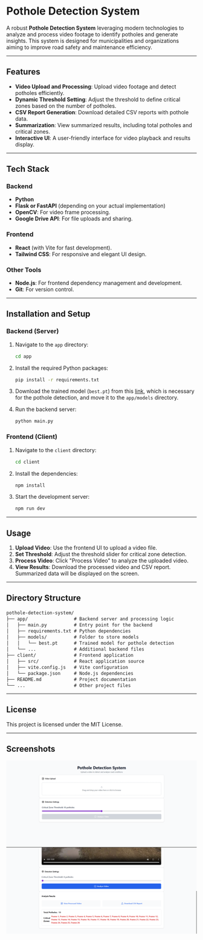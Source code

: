 # Pothole Detection System

A robust **Pothole Detection System** leveraging modern technologies to analyze and process video footage to identify potholes and generate insights. This system is designed for municipalities and organizations aiming to improve road safety and maintenance efficiency.

---

## Features

- **Video Upload and Processing**: Upload video footage and detect potholes efficiently.
- **Dynamic Threshold Setting**: Adjust the threshold to define critical zones based on the number of potholes.
- **CSV Report Generation**: Download detailed CSV reports with pothole data.
- **Summarization**: View summarized results, including total potholes and critical zones.
- **Interactive UI**: A user-friendly interface for video playback and results display.

---

## Tech Stack

### Backend
- **Python**
- **Flask or FastAPI** (depending on your actual implementation)
- **OpenCV**: For video frame processing.
- **Google Drive API**: For file uploads and sharing.

### Frontend
- **React** (with Vite for fast development).
- **Tailwind CSS**: For responsive and elegant UI design.

### Other Tools
- **Node.js**: For frontend dependency management and development.
- **Git**: For version control.

---

## Installation and Setup

### Backend (Server)
1. Navigate to the `app` directory:
   ```bash
   cd app
   ```
2. Install the required Python packages:
   ```bash
   pip install -r requirements.txt
   ```
3. Download the trained model (`best.pt`) from this <a href='https://drive.google.com/file/d/1TWHnNlx7Ys2UsOFGGrBOkr4NFwIsNITH/view?usp=drive_link'>link</a>, which is necessary for the pothole detection, and move it to the `app/models` directory.

4. Run the backend server:
   ```bash
   python main.py
   ```

### Frontend (Client)
1. Navigate to the `client` directory:
   ```bash
   cd client
   ```
2. Install the dependencies:
   ```bash
   npm install
   ```
3. Start the development server:
   ```bash
   npm run dev
   ```

---

## Usage
1. **Upload Video**: Use the frontend UI to upload a video file.
2. **Set Threshold**: Adjust the threshold slider for critical zone detection.
3. **Process Video**: Click "Process Video" to analyze the uploaded video.
4. **View Results**: Download the processed video and CSV report. Summarized data will be displayed on the screen.

---

## Directory Structure

```
pothole-detection-system/
├── app/                 # Backend server and processing logic
│   ├── main.py          # Entry point for the backend
│   ├── requirements.txt # Python dependencies
│   ├── models/          # Folder to store models
│   │   └── best.pt      # Trained model for pothole detection
│   └── ...              # Additional backend files
├── client/              # Frontend application
│   ├── src/             # React application source
│   ├── vite.config.js   # Vite configuration
│   └── package.json     # Node.js dependencies
├── README.md            # Project documentation
└── ...                  # Other project files
```

---

## License
This project is licensed under the MIT License.

---

## Screenshots
![Pothole Detection UI](images/home.png)
![Pothole Detection Results](images/results.png)
